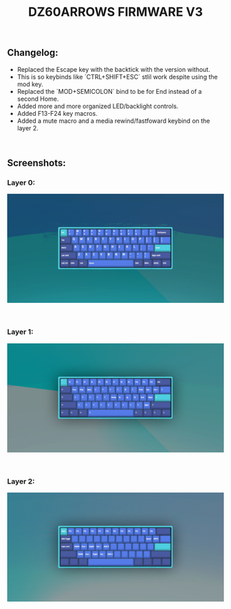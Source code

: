 <h1 align="center">DZ60ARROWS FIRMWARE V3</h1>


<br>


## Changelog:

<ul>
    <li>Replaced the Escape key with the backtick with the version without. </li>
    <li>This is so keybinds like `CTRL+SHIFT+ESC` stlil work despite using the mod key. </li>
    <li>Replaced the `MOD+SEMICOLON` bind to be for End instead of a second Home. </li>
    <li>Added more and more organized LED/backlight controls. </li>
    <li>Added F13-F24 key macros. </li>
    <li>Added a mute macro and a media rewind/fastfoward keybind on the layer 2.</li>
</ul>


<br>


## Screenshots:

### Layer 0:
![Layer 0](screenshots/layer0.jpg)

<br>

### Layer 1:
![Layer 1](screenshots/layer1.jpg)

<br>

### Layer 2:
![Layer 2](screenshots/layer2.jpg)
